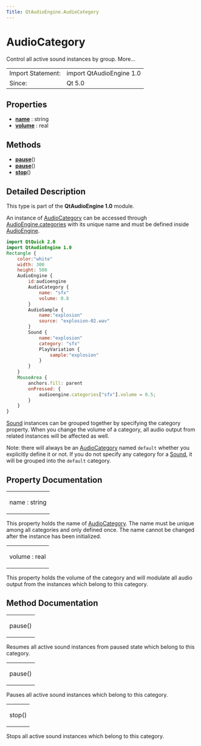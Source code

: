 ```yaml
---
Title: QtAudioEngine.AudioCategory
---
```

        
AudioCategory
=============

<span class="subtitle"></span>
Control all active sound instances by group. More...

|                   |                          |
|-------------------|--------------------------|
| Import Statement: | import QtAudioEngine 1.0 |
| Since:            | Qt 5.0                   |

<span id="properties"></span>
Properties
----------

-   ****[name](#name-prop)**** : string
-   ****[volume](#volume-prop)**** : real

<span id="methods"></span>
Methods
-------

-   ****[pause](#pause-method-2)****()
-   ****[pause](#pause-method)****()
-   ****[stop](#stop-method)****()

<span id="details"></span>
Detailed Description
--------------------

This type is part of the **QtAudioEngine 1.0** module.

An instance of [AudioCategory](index.html) can be accessed through [AudioEngine.categories](../QtAudioEngine.AudioEngine.md#categories-prop) with its unique name and must be defined inside [AudioEngine](../QtAudioEngine.AudioEngine.md).

``` qml
import QtQuick 2.0
import QtAudioEngine 1.0
Rectangle {
    color:"white"
    width: 300
    height: 500
    AudioEngine {
        id:audioengine
        AudioCategory {
            name: "sfx"
            volume: 0.8
        }
        AudioSample {
            name:"explosion"
            source: "explosion-02.wav"
        }
        Sound {
            name:"explosion"
            category: "sfx"
            PlayVariation {
                sample:"explosion"
            }
        }
    }
    MouseArea {
        anchors.fill: parent
        onPressed: {
            audioengine.categories["sfx"].volume = 0.5;
        }
    }
}
```

[Sound](../QtAudioEngine.Sound.md) instances can be grouped together by specifying the category property. When you change the volume of a category, all audio output from related instances will be affected as well.

Note: there will always be an [AudioCategory](index.html) named `default` whether you explicitly define it or not. If you do not specify any category for a [Sound](../QtAudioEngine.Sound.md), it will be grouped into the `default` category.

Property Documentation
----------------------

<table>
<colgroup>
<col width="100%" />
</colgroup>
<tbody>
<tr class="odd">
<td><p><span id="name-prop"></span><span class="name">name</span> : <span class="type">string</span></p></td>
</tr>
</tbody>
</table>

This property holds the name of [AudioCategory](index.html). The name must be unique among all categories and only defined once. The name cannot be changed after the instance has been initialized.

<table>
<colgroup>
<col width="100%" />
</colgroup>
<tbody>
<tr class="odd">
<td><p><span id="volume-prop"></span><span class="name">volume</span> : <span class="type">real</span></p></td>
</tr>
</tbody>
</table>

This property holds the volume of the category and will modulate all audio output from the instances which belong to this category.

Method Documentation
--------------------

<table>
<colgroup>
<col width="100%" />
</colgroup>
<tbody>
<tr class="odd">
<td><p><span id="pause-method-2"></span><span class="name">pause</span>()</p></td>
</tr>
</tbody>
</table>

Resumes all active sound instances from paused state which belong to this category.

<table>
<colgroup>
<col width="100%" />
</colgroup>
<tbody>
<tr class="odd">
<td><p><span id="pause-method"></span><span class="name">pause</span>()</p></td>
</tr>
</tbody>
</table>

Pauses all active sound instances which belong to this category.

<table>
<colgroup>
<col width="100%" />
</colgroup>
<tbody>
<tr class="odd">
<td><p><span id="stop-method"></span><span class="name">stop</span>()</p></td>
</tr>
</tbody>
</table>

Stops all active sound instances which belong to this category.

